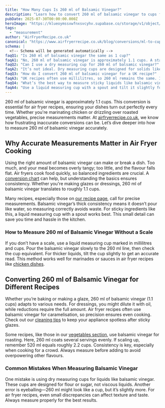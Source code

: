 ```yaml
---
title: "How Many Cups Is 260 ml of Balsamic Vinegar?"
description: "Learn how to convert 260 ml of balsamic vinegar to cups for perfect recipes every time. Simple, accurate, and air fryer-friendly!"
pubDate: 2025-07-30T00:00:00.000Z
heroImage: "https://klueoymssxwfnxsvcyhv.supabase.co/storage/v1/object/public/Shmucket/how-many-cups-is-260-ml-of-balsamic-vinegar.webp"
tags:
  - "measurement"
author: "AirFryerRecipe.co.uk"
canonical: "https://www.airfryerrecipe.co.uk/blog/conversions/ml-to-cups/how-many-cups-is-260-ml-of-balsamic-vinegar"
schema: |
  <!-- Schema will be generated automatically -->
faqQ1: "Is 260 ml of balsamic vinegar the same as 1 cup?"
faqA1: "No, 260 ml of balsamic vinegar is approximately 1.1 cups. A standard US cup is 240 ml, so 260 ml is slightly more. For precise air fryer recipes, always measure carefully to avoid altering the dish’s flavour."
faqQ2: "Can I use a dry measuring cup for 260 ml of balsamic vinegar?"
faqA2: "It’s not ideal. Dry measuring cups are designed for solids like flour, not thick liquids like balsamic vinegar. Use a liquid measuring cup with millilitre markings for accuracy, especially in air fryer recipes where balance is key."
faqQ3: "How do I convert 260 ml of balsamic vinegar for a UK recipe?"
faqA3: "UK recipes often use millilitres, so 260 ml remains the same. If the recipe calls for cups, use 1.1 cups (the UK cup is 250 ml, close enough for most purposes). Always check the recipe’s origin for clarity."
faqQ4: "What’s the best way to measure sticky liquids like balsamic vinegar?"
faqA4: "Use a liquid measuring cup with a spout and tilt it slightly for an accurate read. For 260 ml, fill to the line slowly. Coating the cup with a bit of oil first can help sticky liquids pour cleanly, reducing waste."
---
```

<p>260 ml of balsamic vinegar is approximately 1.1 cups. This conversion is essential for air fryer recipes, ensuring your dishes turn out perfectly every time. Whether you're marinating chicken or drizzling over roasted vegetables, precise measurements matter. At <a href=https://www.airfryerrecipe.co.uk>airfryerrecipe.co.uk</a>, we know how frustrating inaccurate conversions can be. Let’s dive deeper into how to measure 260 ml of balsamic vinegar accurately.</p>

<h2>Why Accurate Measurements Matter in Air Fryer Cooking</h2>
<p>Using the right amount of balsamic vinegar can make or break a dish. Too much, and your meal becomes overly tangy; too little, and the flavour falls flat. Air fryers cook food quickly, so balanced ingredients are crucial. A <a href=https://www.airfryerrecipe.co.uk/air-fryer-conversion-chart>conversion chart</a> can help, but understanding the basics ensures consistency. Whether you're making glazes or dressings, 260 ml of balsamic vinegar translates to roughly 1.1 cups.</p>

<p>Many recipes, especially those on <a href=https://www.airfryerrecipe.co.uk/recipes>our recipe page</a>, call for precise measurements. Balsamic vinegar’s thick consistency means it doesn’t pour like water, so measuring correctly avoids waste. For sticky ingredients like this, a liquid measuring cup with a spout works best. This small detail can save you time and hassle in the kitchen.</p>

<h3>How to Measure 260 ml of Balsamic Vinegar Without a Scale</h3>
<p>If you don’t have a scale, use a liquid measuring cup marked in millilitres and cups. Pour the balsamic vinegar slowly to the 260 ml line, then check the cup equivalent. For thicker liquids, tilt the cup slightly to get an accurate read. This method works well for marinades or sauces in air fryer recipes like <a href=https://www.airfryerrecipe.co.uk/recipe-category/chicken>chicken dishes</a>.</p>

<h2>Converting 260 ml of Balsamic Vinegar for Different Recipes</h2>
<p>Whether you’re baking or making a glaze, 260 ml of balsamic vinegar (1.1 cups) adapts to various needs. For dressings, you might dilute it with oil, while reductions require the full amount. Air fryer recipes often use balsamic vinegar for caramelisation, so precision ensures even cooking. Check out our <a href=https://www.airfryerrecipe.co.uk/air-fryer-cleaner>cleaning tips</a> to keep your appliance spotless after sticky glazes.</p>

<p>Some recipes, like those in our <a href=https://www.airfryerrecipe.co.uk/recipe-category/vegetables>vegetables section</a>, use balsamic vinegar for roasting. Here, 260 ml coats several servings evenly. If scaling up, remember 520 ml equals roughly 2.2 cups. Consistency is key, especially when cooking for a crowd. Always measure before adding to avoid overpowering other flavours.</p>

<h3>Common Mistakes When Measuring Balsamic Vinegar</h3>
<p>One mistake is using dry measuring cups for liquids like balsamic vinegar. These cups are designed for flour or sugar, not viscous liquids. Another error is eyeballing—260 ml might look like a cup, but it’s slightly more. For air fryer recipes, even small discrepancies can affect texture and taste. Always measure properly for the best results.</p>
